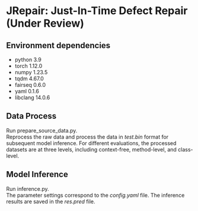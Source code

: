 <p align="center">
<img src="https://img.shields.io/github/license/mashape/apistatus" alt="" />
</p>

# JRepair: Just-In-Time Defect Repair (Under Review)
## Environment dependencies
* python 3.9
* torch 1.12.0
* numpy 1.23.5
* tqdm 4.67.0
* fairseq 0.6.0
* yaml 0.1.6
* libclang 14.0.6
## Data Process
Run prepare_source_data.py.<br />
Reprocess the raw data and process the data in _test.bin_ format for subsequent model inference. For different evaluations, the processed datasets are at three levels, including context-free, method-level, and class-level.
## Model Inference
Run inference.py.<br />
The parameter settings correspond to the _config.yaml_ file. The inference results are saved in the _res.pred_ file.
